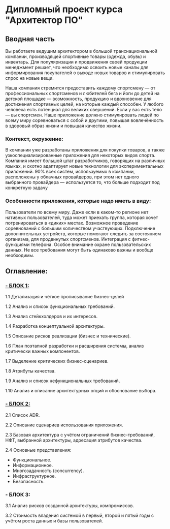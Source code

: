 # Дипломный проект курса "Архитектор ПО"

## Вводная часть

Вы работаете ведущим архитектором в большой транснациональной компании, производящей спортивные товары (одежда, обувь) и инвентарь. 
Для популяризации и продвижения своей продукции менеджмент решает, что необходимо освоить новые каналы для информирования покупателей о выходе новых товаров и стимулировать спрос на новые вещи. 

Наша компания стремится предоставить каждому спортсмену — от профессиональных спортсменов и любителей бега и йоги до детей на детской площадке — возможность, 
продукцию и вдохновение для достижения спортивных целей, на которые каждый способен. У любого человека есть потенциал для великих свершений. 
Если у вас есть тело — вы спортсмен. 
Наше приложение должно стимулировать людей по всему миру соревноваться с собой и другими, повышая вовлечённость в здоровый образ жизни и повышая качество жизни. 

### Контекст, окружение:

В компании уже разработаны приложения для покупки товаров, а также узкоспециализированные приложения для некоторых видов спорта. Компания имеет большой штат разработчиков, говорящих на различных языках, и охотно адаптирует новые технологии для экспериментальных приложений. 90% всех систем, используемых в компании, расположены у облачных провайдеров, при этом нет одного выбранного провайдера — используется то, что больше подходит под конкретную задачу

### Особенности приложения, которые надо иметь в виду: 
Пользователи по всему миру. Даже если в каком-то регионе нет нативных пользователей, туда может приехать группа, которая хочет потренироваться в «диких» местах. 
Возможное проведение соревнований с большим количеством участвующих.
Подключение дополнительных устройств, которые помогают следить за состоянием организма, для продвинутых спортсменов. 
Интеграция с фитнес-функциями телефона. 
Особое внимание охране пользовательских данных.
Не все требования могут быть одинаково важны и вообще необходимы.

## Оглавление:

### [- БЛОК 1:](https://github.com/butorovnv/Software-Architecture-Diploma/blob/main/task1-10.md)


1.1 Детализация и чёткое прописывание бизнес-целей

1.2 Анализ и список функциональных требований.

1.3 Анализ стейкхолдеров и их интересов.

1.4 Разработка концептуальной архитектуры.

1.5 Описание рисков реализации (бизнес и технические).

1.6 План поэтапной разработки и расширения системы, анализ критически важных компонентов. 

1.7 Выделение критических бизнес-сценариев.

1.8 Атрибуты качества.

1.9 Анализ и список нефункциональных требований.

1.10 Анализ и описание архитектурных опций и обоснование выбора. 



### [- БЛОК 2:](https://github.com/butorovnv/Software-Architecture-Diploma/blob/main/task2.1-2.4.md)

2.1 Список ADR.

2.2 Описание сценариев использования приложения. 

2.3 Базовая архитектура с учётом ограничений бизнес-требований, НФТ, выбранной архитектуры, адресация атрибутов качества.

2.4 Основные представления:

- Функциональное. 
- Информационное.
- Многозадачность (concurrency).
- Инфраструктурное.
- Безопасность.

  
### - БЛОК 3:
3.1 Анализ рисков созданной архитектуры, компромиссов.

3.2 Стоимость владения системой в первый, второй и пятый годы с учётом роста данных и базы пользователей. 





